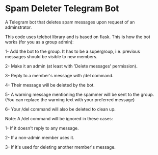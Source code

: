 # Spam Deleter Telegram Bot
A Telegram bot that deletes spam messages upon request of an adminstrator.

This code uses telebot library and is based on flask. This is how the bot works (for you as a group admin):

1- Add the bot to the group. It has to be a supergroup, i.e. previous messages should be visible to new members.

2- Make it an admin (at least with 'Delete messages' permission).

3- Reply to a member's message with /del command.

4- Their message will be deleted by the bot.

5- A warning message mentioning the spammer will be sent to the group. (You can replace the warning text with your preferred message)

6- Your /del command will also be deleted to clean up.

Note: A /del command will be ignored in these cases:

1- If it doesn't reply to any message.

2- If a non-admin member uses it.

3- If it's used for deleting another member's message.

